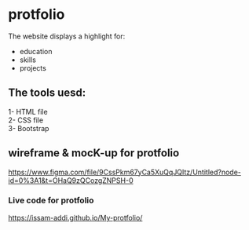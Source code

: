 # protfolio  

The website displays a highlight for: 
+ education  
+ skills  
+ projects  

## The tools uesd:
1- HTML file  
2- CSS file  
3- Bootstrap

## wireframe & mocK-up for protfolio  
https://www.figma.com/file/9CssPkm67yCa5XuQqJQItz/Untitled?node-id=0%3A1&t=OHaQ9zQCozgZNPSH-0
### Live code for protfolio  
https://issam-addi.github.io/My-protfolio/
